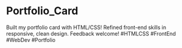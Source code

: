 # Portfolio_Card
Built my portfolio card with HTML/CSS! Refined front-end skills in responsive, clean design. Feedback welcome! #HTMLCSS #FrontEnd #WebDev #Portfolio
